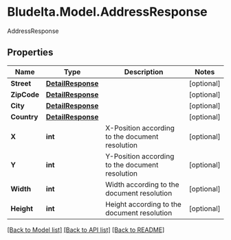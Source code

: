 # Bludelta.Model.AddressResponse
AddressResponse

## Properties

Name | Type | Description | Notes
------------ | ------------- | ------------- | -------------
**Street** | [**DetailResponse**](DetailResponse.md) |  | [optional] 
**ZipCode** | [**DetailResponse**](DetailResponse.md) |  | [optional] 
**City** | [**DetailResponse**](DetailResponse.md) |  | [optional] 
**Country** | [**DetailResponse**](DetailResponse.md) |  | [optional] 
**X** | **int** | X-Position according to the document resolution | [optional] 
**Y** | **int** | Y-Position according to the document resolution | [optional] 
**Width** | **int** | Width according to the document resolution | [optional] 
**Height** | **int** | Height according to the document resolution | [optional] 

[[Back to Model list]](../README.md#documentation-for-models) [[Back to API list]](../README.md#documentation-for-api-endpoints) [[Back to README]](../README.md)

